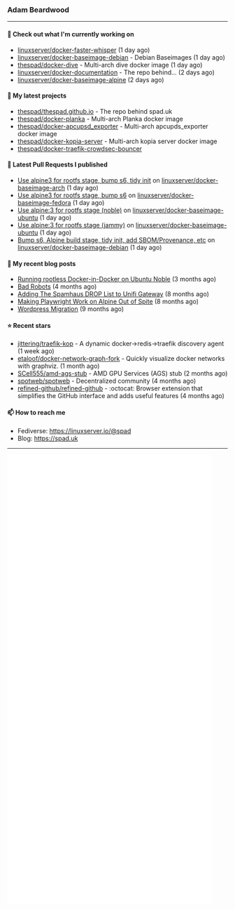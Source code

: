 ### Adam Beardwood
---
#### 👷 Check out what I'm currently working on

- [linuxserver/docker-faster-whisper](https://github.com/linuxserver/docker-faster-whisper) (1 day ago)
- [linuxserver/docker-baseimage-debian](https://github.com/linuxserver/docker-baseimage-debian) - Debian Baseimages (1 day ago)
- [thespad/docker-dive](https://github.com/thespad/docker-dive) - Multi-arch dive docker image (1 day ago)
- [linuxserver/docker-documentation](https://github.com/linuxserver/docker-documentation) - The repo behind... (2 days ago)
- [linuxserver/docker-baseimage-alpine](https://github.com/linuxserver/docker-baseimage-alpine) (2 days ago)

#### 🌱 My latest projects

- [thespad/thespad.github.io](https://github.com/thespad/thespad.github.io) - The repo behind spad.uk
- [thespad/docker-planka](https://github.com/thespad/docker-planka) - Multi-arch Planka docker image
- [thespad/docker-apcupsd_exporter](https://github.com/thespad/docker-apcupsd_exporter) - Multi-arch apcupds_exporter docker image
- [thespad/docker-kopia-server](https://github.com/thespad/docker-kopia-server) - Multi-arch kopia server docker image 
- [thespad/docker-traefik-crowdsec-bouncer](https://github.com/thespad/docker-traefik-crowdsec-bouncer)

#### 🔨 Latest Pull Requests I published

- [Use alpine3 for rootfs stage, bump s6, tidy init](https://github.com/linuxserver/docker-baseimage-arch/pull/34) on [linuxserver/docker-baseimage-arch](https://github.com/linuxserver/docker-baseimage-arch) (1 day ago)
- [Use alpine3 for rootfs stage, bump s6](https://github.com/linuxserver/docker-baseimage-fedora/pull/45) on [linuxserver/docker-baseimage-fedora](https://github.com/linuxserver/docker-baseimage-fedora) (1 day ago)
- [Use alpine:3 for rootfs stage (noble)](https://github.com/linuxserver/docker-baseimage-ubuntu/pull/177) on [linuxserver/docker-baseimage-ubuntu](https://github.com/linuxserver/docker-baseimage-ubuntu) (1 day ago)
- [Use alpine:3 for rootfs stage (jammy)](https://github.com/linuxserver/docker-baseimage-ubuntu/pull/176) on [linuxserver/docker-baseimage-ubuntu](https://github.com/linuxserver/docker-baseimage-ubuntu) (1 day ago)
- [Bump s6, Alpine build stage, tidy init, add SBOM/Provenance, etc](https://github.com/linuxserver/docker-baseimage-debian/pull/20) on [linuxserver/docker-baseimage-debian](https://github.com/linuxserver/docker-baseimage-debian) (1 day ago)

#### 📜 My recent blog posts

- [Running rootless Docker-in-Docker on Ubuntu Noble](https://www.spad.uk/posts/rootless-dind-noble/) (3 months ago)
- [Bad Robots](https://www.spad.uk/posts/bad-robots/) (4 months ago)
- [Adding The Spamhaus DROP List to Unifi Gateway](https://www.spad.uk/posts/adding-spamhaus-drop-list-to-unifi-gateway/) (8 months ago)
- [Making Playwright Work on Alpine Out of Spite](https://www.spad.uk/posts/making-playwright-work-on-alpine-out-of-spite/) (8 months ago)
- [Wordpress Migration](https://www.spad.uk/posts/wordpress-migration/) (9 months ago)

#### ⭐ Recent stars

- [jittering/traefik-kop](https://github.com/jittering/traefik-kop) - A dynamic docker-&gt;redis-&gt;traefik discovery agent (1 week ago)
- [etaloof/docker-network-graph-fork](https://github.com/etaloof/docker-network-graph-fork) - Quickly visualize docker networks with graphviz. (1 month ago)
- [SCell555/amd-ags-stub](https://github.com/SCell555/amd-ags-stub) - AMD GPU Services (AGS) stub (2 months ago)
- [spotweb/spotweb](https://github.com/spotweb/spotweb) - Decentralized community (4 months ago)
- [refined-github/refined-github](https://github.com/refined-github/refined-github) - :octocat: Browser extension that simplifies the GitHub interface and adds useful features (4 months ago)

#### 📫 How to reach me
- Fediverse: https://linuxserver.io/@spad
- Blog: https://spad.uk
---
<img src="https://raw.githubusercontent.com/thespad/thespad/main/github-metrics.svg">
